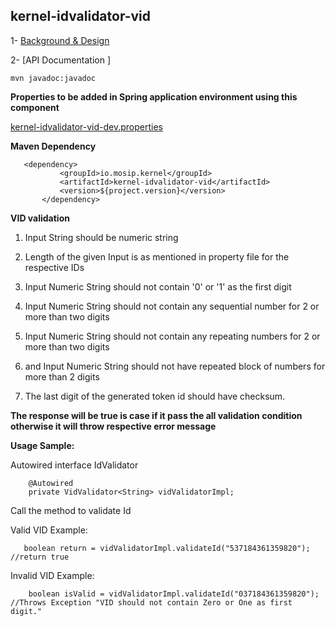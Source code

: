 ## kernel-idvalidator-vid

 1- [Background & Design](../../design/kernel/kernel-idvalidator-vid.md)
 

 
 2- [API Documentation ]
 
 ```
 mvn javadoc:javadoc

 ```
 
**Properties to be added in Spring application environment using this component**

[kernel-idvalidator-vid-dev.properties](../../config/kernel-idvalidator-vid-dev.properties)

 
 
 **Maven Dependency**
 
 ```
 	<dependency>
			<groupId>io.mosip.kernel</groupId>
			<artifactId>kernel-idvalidator-vid</artifactId>
			<version>${project.version}</version>
		</dependency>

 ```
 

**VID validation**

1. Input String should be numeric string

2. Length of the given Input is as mentioned in property file for the respective IDs

3. Input Numeric String should not contain '0' or '1' as the first digit

4. Input Numeric String should not contain any sequential number for 2 or more than two digits

5. Input Numeric String should not contain any repeating numbers for 2 or more than two digits

6. and Input Numeric String should not have repeated block of numbers for more than 2 digits

7. The last digit of the generated token id should have checksum.



**The response will be true is case if it pass the all validation condition otherwise it will throw respective error message**

 

**Usage Sample:**

Autowired interface IdValidator

```
	@Autowired
	private VidValidator<String> vidValidatorImpl;
```
Call the method to validate Id

Valid VID Example:
 
 ```
	boolean return = vidValidatorImpl.validateId("537184361359820"); //return true

```
	
Invalid VID Example:
	
```
	boolean isValid = vidValidatorImpl.validateId("037184361359820"); //Throws Exception "VID should not contain Zero or One as first digit."
 
```


 
